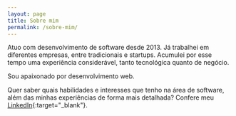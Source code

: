 ```yaml
---
layout: page
title: Sobre mim
permalink: /sobre-mim/
---
```


Atuo com desenvolvimento de software desde 2013. Já trabalhei em diferentes empresas, entre tradicionais e startups. Acumulei por esse tempo uma experiência considerável, tanto tecnológica quanto de negócio.

Sou apaixonado por desenvolvimento web.

Quer saber quais habilidades e interesses que tenho na área de software, além das minhas experiências de forma mais detalhada? Confere meu [LinkedIn](https://www.linkedin.com/in/leandromarquesdonascimento/){:target="_blank"}.
